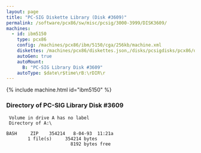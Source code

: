 ```yaml
---
layout: page
title: "PC-SIG Diskette Library (Disk #3609)"
permalink: /software/pcx86/sw/misc/pcsig/3000-3999/DISK3609/
machines:
  - id: ibm5150
    type: pcx86
    config: /machines/pcx86/ibm/5150/cga/256kb/machine.xml
    diskettes: /machines/pcx86/diskettes.json,/disks/pcsigdisks/pcx86/diskettes.json
    autoGen: true
    autoMount:
      B: "PC-SIG Library Disk #3609"
    autoType: $date\r$time\rB:\rDIR\r
---
```


{% include machine.html id="ibm5150" %}

### Directory of PC-SIG Library Disk #3609

     Volume in drive A has no label
     Directory of A:\

    BASH     ZIP    354214   8-04-93  11:21a
            1 file(s)     354214 bytes
                            8192 bytes free
